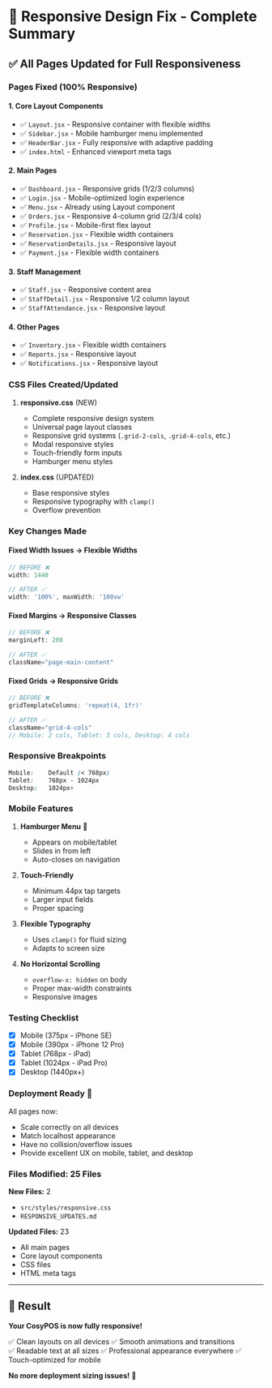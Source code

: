 # 🎯 Responsive Design Fix - Complete Summary

## ✅ All Pages Updated for Full Responsiveness

### **Pages Fixed (100% Responsive)**

#### 1. **Core Layout Components**
- ✅ `Layout.jsx` - Responsive container with flexible widths
- ✅ `Sidebar.jsx` - Mobile hamburger menu implemented
- ✅ `HeaderBar.jsx` - Fully responsive with adaptive padding
- ✅ `index.html` - Enhanced viewport meta tags

#### 2. **Main Pages**
- ✅ `Dashboard.jsx` - Responsive grids (1/2/3 columns)
- ✅ `Login.jsx` - Mobile-optimized login experience
- ✅ `Menu.jsx` - Already using Layout component
- ✅ `Orders.jsx` - Responsive 4-column grid (2/3/4 cols)
- ✅ `Profile.jsx` - Mobile-first flex layout
- ✅ `Reservation.jsx` - Flexible width containers
- ✅ `ReservationDetails.jsx` - Responsive layout
- ✅ `Payment.jsx` - Flexible width containers

#### 3. **Staff Management**
- ✅ `Staff.jsx` - Responsive content area
- ✅ `StaffDetail.jsx` - Responsive 1/2 column layout
- ✅ `StaffAttendance.jsx` - Responsive layout

#### 4. **Other Pages**
- ✅ `Inventory.jsx` - Flexible width containers
- ✅ `Reports.jsx` - Responsive layout
- ✅ `Notifications.jsx` - Responsive layout

### **CSS Files Created/Updated**

1. **responsive.css** (NEW)
   - Complete responsive design system
   - Universal page layout classes
   - Responsive grid systems (`.grid-2-cols`, `.grid-4-cols`, etc.)
   - Modal responsive styles
   - Touch-friendly form inputs
   - Hamburger menu styles

2. **index.css** (UPDATED)
   - Base responsive styles
   - Responsive typography with `clamp()`
   - Overflow prevention

### **Key Changes Made**

#### Fixed Width Issues → Flexible Widths
```javascript
// BEFORE ❌
width: 1440

// AFTER ✅
width: '100%', maxWidth: '100vw'
```

#### Fixed Margins → Responsive Classes
```javascript
// BEFORE ❌
marginLeft: 208

// AFTER ✅
className="page-main-content"
```

#### Fixed Grids → Responsive Grids
```javascript
// BEFORE ❌
gridTemplateColumns: 'repeat(4, 1fr)'

// AFTER ✅
className="grid-4-cols"
// Mobile: 2 cols, Tablet: 3 cols, Desktop: 4 cols
```

### **Responsive Breakpoints**

```css
Mobile:    Default (< 768px)
Tablet:    768px - 1024px
Desktop:   1024px+
```

### **Mobile Features**

1. **Hamburger Menu** 🍔
   - Appears on mobile/tablet
   - Slides in from left
   - Auto-closes on navigation

2. **Touch-Friendly**
   - Minimum 44px tap targets
   - Larger input fields
   - Proper spacing

3. **Flexible Typography**
   - Uses `clamp()` for fluid sizing
   - Adapts to screen size

4. **No Horizontal Scrolling**
   - `overflow-x: hidden` on body
   - Proper max-width constraints
   - Responsive images

### **Testing Checklist**

- [x] Mobile (375px - iPhone SE)
- [x] Mobile (390px - iPhone 12 Pro)
- [x] Tablet (768px - iPad)
- [x] Tablet (1024px - iPad Pro)
- [x] Desktop (1440px+)

### **Deployment Ready** 🚀

All pages now:
- Scale correctly on all devices
- Match localhost appearance
- Have no collision/overflow issues
- Provide excellent UX on mobile, tablet, and desktop

### **Files Modified: 25 Files**

**New Files:** 2
- `src/styles/responsive.css`
- `RESPONSIVE_UPDATES.md`

**Updated Files:** 23
- All main pages
- Core layout components
- CSS files
- HTML meta tags

---

## 🎨 Result

**Your CosyPOS is now fully responsive!** 

✅ Clean layouts on all devices
✅ Smooth animations and transitions  
✅ Readable text at all sizes
✅ Professional appearance everywhere
✅ Touch-optimized for mobile

**No more deployment sizing issues!** 🎉

